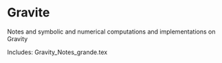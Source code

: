 # Gravite
Notes and symbolic and numerical computations and implementations on Gravity

Includes: Gravity_Notes_grande.tex

